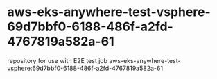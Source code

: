 # aws-eks-anywhere-test-vsphere-69d7bbf0-6188-486f-a2fd-4767819a582a-61
repository for use with E2E test job aws-eks-anywhere-test-vsphere:69d7bbf0-6188-486f-a2fd-4767819a582a-61
